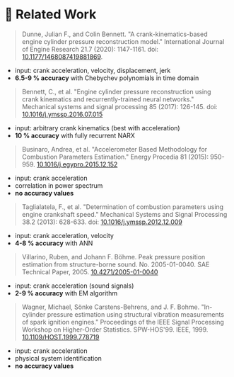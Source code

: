 # 📖 Related Work

<script async src="https://badge.dimensions.ai/badge.js" charset="utf-8"></script>

> Dunne, Julian F., and Colin Bennett. "A crank-kinematics-based engine cylinder pressure reconstruction model." International Journal of Engine Research 21.7 (2020): 1147-1161.
> doi: [10.1177/1468087419881869](https://journals.sagepub.com/doi/10.1177/1468087419881869).
> <span class="__dimensions_badge_embed__" data-doi="10.1177/1468087419881869" data-legend="never" data-style="large_rectangle"></span>

- input: crank acceleration, velocity, displacement, jerk
- **6.5-9 % accuracy** with Chebychev polynomials in time domain

> Bennett, C., et al. "Engine cylinder pressure reconstruction using crank kinematics and recurrently-trained neural networks." Mechanical systems and signal processing 85 (2017): 126-145.
> doi: [10.1016/j.ymssp.2016.07.015](https://doi.org/10.1016/j.ymssp.2016.07.015)
> <span class="__dimensions_badge_embed__" data-doi="10.1016/j.ymssp.2016.07.015" data-legend="never" data-style="large_rectangle"></span>

- input: arbitrary crank kinematics (best with acceleration)
- **10 % accuracy** with fully recurrent NARX

> Businaro, Andrea, et al. "Accelerometer Based Methodology for Combustion Parameters Estimation." Energy Procedia 81 (2015): 950-959.
> [10.1016/j.egypro.2015.12.152](https://doi.org/10.1016/j.egypro.2015.12.152)
> <span class="__dimensions_badge_embed__" data-doi="10.1016/j.egypro.2015.12.152" data-legend="never" data-style="large_rectangle"></span>

- input: crank acceleration
- correlation in power spectrum
- **no accuracy values**

> Taglialatela, F., et al. "Determination of combustion parameters using engine crankshaft speed." Mechanical Systems and Signal Processing 38.2 (2013): 628-633.
> doi: [10.1016/j.ymssp.2012.12.009](https://doi.org/10.1016/j.ymssp.2012.12.009)
> <span class="__dimensions_badge_embed__" data-doi="10.1016/j.ymssp.2012.12.009" data-legend="never" data-style="large_rectangle"></span>

- input: crank acceleration, velocity
- **4-8 % accuracy** with ANN

> Villarino, Ruben, and Johann F. Böhme. Peak pressure position estimation from structure-borne sound. No. 2005-01-0040. SAE Technical Paper, 2005.
> [10.4271/2005-01-0040](https://doi.org/10.4271/2005-01-0040)
> <span class="__dimensions_badge_embed__" data-doi="10.4271/2005-01-0040" data-legend="never" data-style="large_rectangle"></span>

- input: crank acceleration (sound signals)
- **2-9 % accuracy** with EM algorithm

> Wagner, Michael, Sönke Carstens-Behrens, and J. F. Bohme. "In-cylinder pressure estimation using structural vibration measurements of spark ignition engines." Proceedings of the IEEE Signal Processing Workshop on Higher-Order Statistics. SPW-HOS'99. IEEE, 1999.
> [10.1109/HOST.1999.778719](https://doi.org/10.1109/HOST.1999.778719)
> <span class="__dimensions_badge_embed__" data-doi="10.1109/HOST.1999.778719" data-legend="never" data-style="large_rectangle"></span>

- input: crank acceleration
- physical system identification
- **no accuracy values**
